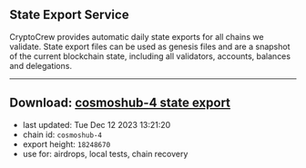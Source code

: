## State Export Service
CryptoCrew provides automatic daily state exports for all chains we validate. State export files can be used as genesis files and are a snapshot of the current blockchain state, including all validators, accounts, balances and delegations.

---
**Download: [cosmoshub-4 state export](https://dl.ccvalidators.com/SERVICE/cosmoshub/cosmoshub-4_export_18248670.json)**
---

- last updated: Tue Dec 12 2023 13:21:20
- chain id: `cosmoshub-4`
- export height: `18248670`
- use for: airdrops, local tests, chain recovery
